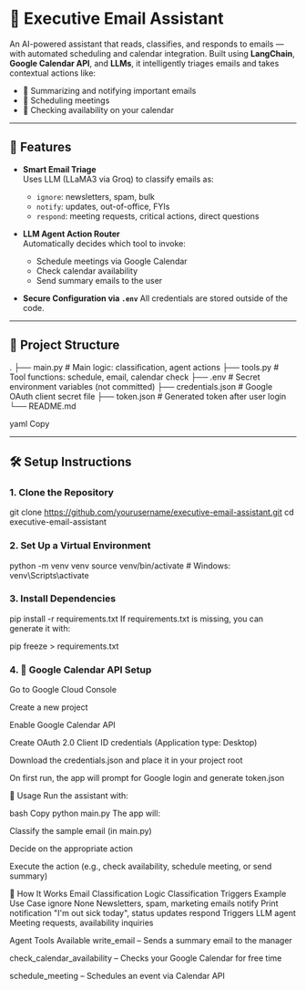 # 🧠 Executive Email Assistant

An AI-powered assistant that reads, classifies, and responds to emails — with automated scheduling and calendar integration. Built using **LangChain**, **Google Calendar API**, and **LLMs**, it intelligently triages emails and takes contextual actions like:

- 📨 Summarizing and notifying important emails
- 📅 Scheduling meetings
- 📆 Checking availability on your calendar

---

## 🚀 Features

- **Smart Email Triage**  
  Uses LLM (LLaMA3 via Groq) to classify emails as:
  - `ignore`: newsletters, spam, bulk
  - `notify`: updates, out-of-office, FYIs
  - `respond`: meeting requests, critical actions, direct questions

- **LLM Agent Action Router**  
  Automatically decides which tool to invoke:
  - Schedule meetings via Google Calendar
  - Check calendar availability
  - Send summary emails to the user

- **Secure Configuration via `.env`**
  All credentials are stored outside of the code.

---

## 📂 Project Structure

.
├── main.py # Main logic: classification, agent actions
├── tools.py # Tool functions: schedule, email, calendar check
├── .env # Secret environment variables (not committed)
├── credentials.json # Google OAuth client secret file
├── token.json # Generated token after user login
└── README.md

yaml
Copy

---

## 🛠️ Setup Instructions

### 1. Clone the Repository

git clone https://github.com/yourusername/executive-email-assistant.git
cd executive-email-assistant

### 2. Set Up a Virtual Environment
python -m venv venv
source venv/bin/activate  # Windows: venv\Scripts\activate

### 3. Install Dependencies
pip install -r requirements.txt
If requirements.txt is missing, you can generate it with:

pip freeze > requirements.txt

### 4. 🔑 Google Calendar API Setup
Go to Google Cloud Console

Create a new project

Enable Google Calendar API

Create OAuth 2.0 Client ID credentials (Application type: Desktop)

Download the credentials.json and place it in your project root

On first run, the app will prompt for Google login and generate token.json

🧪 Usage
Run the assistant with:

bash
Copy
python main.py
The app will:

Classify the sample email (in main.py)

Decide on the appropriate action

Execute the action (e.g., check availability, schedule meeting, or send summary)

🧠 How It Works
Email Classification Logic
Classification	Triggers	Example Use Case
ignore	None	Newsletters, spam, marketing emails
notify	Print notification	"I'm out sick today", status updates
respond	Triggers LLM agent	Meeting requests, availability inquiries

Agent Tools Available
write_email – Sends a summary email to the manager

check_calendar_availability – Checks your Google Calendar for free time

schedule_meeting – Schedules an event via Calendar API

